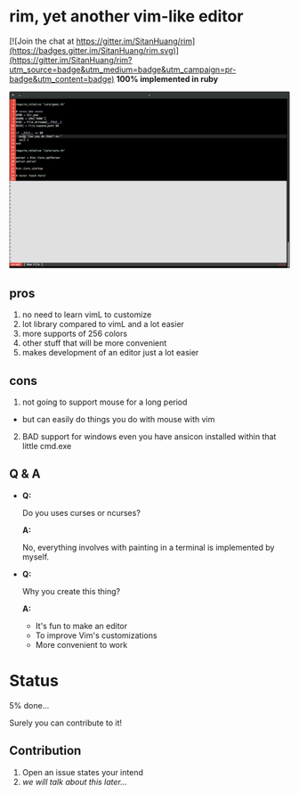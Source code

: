 # rim, yet another vim-like editor

[![Join the chat at https://gitter.im/SitanHuang/rim](https://badges.gitter.im/SitanHuang/rim.svg)](https://gitter.im/SitanHuang/rim?utm_source=badge&utm_medium=badge&utm_campaign=pr-badge&utm_content=badge)
**100% implemented in ruby**

![](https://raw.githubusercontent.com/SitanHuang/rim/master/src/screenshot.png)

## pros
1. no need to learn vimL to customize
2. lot library compared to vimL and a lot easier
3. more supports of 256 colors
4. other stuff that will be more convenient
5. makes development of an editor just a lot easier

## cons
1. not going to support mouse for a long period
  - but can easily do things you do with mouse with vim
2. BAD support for windows even you have ansicon
   installed within that little cmd.exe

## Q & A
- **Q:**

  Do you uses curses or ncurses?

  **A:**

  No, everything involves with painting in a terminal is implemented by myself.

- **Q:**

  Why you create this thing?

  **A:**
  - It's fun to make an editor
  - To improve Vim's customizations
  - More convenient to work

# Status
5% done...

Surely you can contribute to it!

## Contribution
1. Open an issue states your intend
2. _we will talk about this later..._

